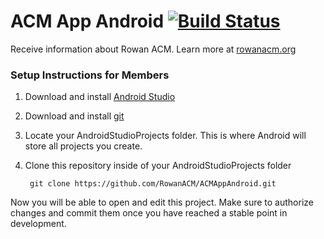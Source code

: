 # ACM App Android [![Build Status](https://travis-ci.org/RowanACM/ACMAppAndroid.svg?branch=master)](https://travis-ci.org/RowanACM/ACMAppAndroid)
Receive information about Rowan ACM. Learn more at [rowanacm.org](https://rowanacm.org)

### Setup Instructions for Members

1. Download and install [Android Studio](https://developer.android.com/studio/index.html)
2. Download and install [git](https://git-scm.com/)
3. Locate your AndroidStudioProjects folder. This is where Android will store all projects you create.
4. Clone this repository inside of your AndroidStudioProjects folder

        git clone https://github.com/RowanACM/ACMAppAndroid.git

Now you will be able to open and edit this project. Make sure to authorize changes and commit them once you have reached a stable point in development.
